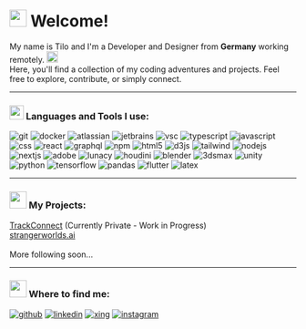 <h1><img src="https://cdn3.emoji.gg/emojis/2112_wave_animated.gif" width="30"/> Welcome!</h1>

<p>
  My name is Tilo and I'm a Developer and Designer from <b>Germany</b> working remotely. <img src="https://cdn3.emoji.gg/emojis/7049-earthblurple.gif" width="20"/>
  <br/>
  Here, you'll find a collection of my coding adventures and projects. Feel free to explore, contribute, or simply connect. 
</p>

<hr/>

<h3><img src="https://cdn3.emoji.gg/emojis/3958-computer.gif" width="25"/> Languages and Tools I use:</h3>
<p>
  <img alt="git" src="https://img.shields.io/badge/-Git-004D00?style=flat-square&logo=git&logoColor=white" />
  <img alt="docker" src="https://img.shields.io/badge/-Docker-003F00?style=flat-square&logo=docker&logoColor=white" />
  <img alt="atlassian" src="https://img.shields.io/badge/-Atlassian-003200?style=flat-square&logo=Atlassian&logoColor=white" />
  <img alt="jetbrains" src="https://img.shields.io/badge/-JetBrains-002400?style=flat-square&logo=JetBrains&logoColor=white" />
  <img alt="vsc" src="https://img.shields.io/badge/-VSC-001700?style=flat-square&logo=VisualStudioCode&logoColor=white" />
  <img alt="typescript" src="https://img.shields.io/badge/-TypeScript-4C004C?style=flat-square&logo=typescript&logoColor=white" />
  <img alt="javascript" src="https://img.shields.io/badge/-JavaScript-3F003F?style=flat-square&logo=javascript&logoColor=white" />
  <img alt="css" src="https://img.shields.io/badge/-CSS-320032?style=flat-square&logo=css3&logoColor=white" />
  <img alt="react" src="https://img.shields.io/badge/-React-240024?style=flat-square&logo=react&logoColor=white" />
  <img alt="graphql" src="https://img.shields.io/badge/-GraphQL-170017?style=flat-square&logo=graphql&logoColor=white" />
  <img alt="npm" src="https://img.shields.io/badge/-NPM-0A000A?style=flat-square&logo=npm&logoColor=white" />
  <img alt="html5" src="https://img.shields.io/badge/-HTML5-0D000D?style=flat-square&logo=html5&logoColor=white" />
  <img alt="d3js" src="https://img.shields.io/badge/-D3.js-0F000F?style=flat-square&logo=d3.js&logoColor=white" />
  <img alt="tailwind" src="https://img.shields.io/badge/-Tailwind-120012?style=flat-square&logo=tailwindcss&logoColor=white" />
  <img alt="nodejs" src="https://img.shields.io/badge/-Node.js-140014?style=flat-square&logo=Node.js&logoColor=white" />
  <img alt="nextjs" src="https://img.shields.io/badge/-Next.js-160016?style=flat-square&logo=Next.js&logoColor=white" />
  <img alt="adobe" src="https://img.shields.io/badge/-Adobe-4C0000?style=flat-square&logo=Adobe&logoColor=white" />
  <img alt="lunacy" src="https://img.shields.io/badge/-Lunacy-3F0000?style=flat-square&logo=Lunacy&logoColor=white" />
  <img alt="houdini" src="https://img.shields.io/badge/-Houdini-320000?style=flat-square&logo=Houdini&logoColor=white" />
  <img alt="blender" src="https://img.shields.io/badge/-Blender-240000?style=flat-square&logo=blender&logoColor=white" />
  <img alt="3dsmax" src="https://img.shields.io/badge/-3DS Max-170000?style=flat-square&logo=autodesk&logoColor=white" />
  <img alt="unity" src="https://img.shields.io/badge/-Unity-0A0000?style=flat-square&logo=Unity&logoColor=white" />
  <img alt="python" src="https://img.shields.io/badge/-Python-004C4C?style=flat-square&logo=Python&logoColor=white" />
  <img alt="tensorflow" src="https://img.shields.io/badge/-Tensorflow-003F3F?style=flat-square&logo=Tensorflow&logoColor=white" />
  <img alt="pandas" src="https://img.shields.io/badge/-Pandas-003232?style=flat-square&logo=Pandas&logoColor=white" />
  <img alt="flutter" src="https://img.shields.io/badge/-Flutter-002424?style=flat-square&logo=Flutter&logoColor=white" />
  <img alt="latex" src="https://img.shields.io/badge/-LaTeX-001717?style=flat-square&logo=latex&logoColor=white" />
</p>

<hr/>

<h3><img src="https://cdn3.emoji.gg/emojis/8085-maruyes.gif" width="30"/> My Projects:</h3>
<p>
  <a href="https://github.com/tilohk/TrackConnect">TrackConnect</a> (Currently Private - Work in Progress)
  <br/>
  <a href="https://www.instagram.com/strangerworlds.ai/">strangerworlds.ai</a>
  <br/><br/>
  More following soon...
</p>

<hr/>

<h3><img src="https://cdn3.emoji.gg/emojis/8567-pepe-lurk.gif" width="30"/> Where to find me:</h3>
<p>
  <a href="https://github.com/tilohk" target="_blank"><img alt="github" src="https://img.shields.io/badge/GitHub-24292E?&style=for-the-badge&logo=Github&logoColor=white" /></a>
  <a href="https://www.linkedin.com/in/tilo-hauk-5274b915a/" target="_blank"><img alt="linkedin" src="https://img.shields.io/badge/LinkedIn-0077B5?&style=for-the-badge&logo=LinkedIn&logoColor=white" /></a>
  <a href="https://www.xing.com/profile/Tilo_Hauk/web_profiles" target="_blank"><img alt="xing" src="https://img.shields.io/badge/Xing-00605E?&style=for-the-badge&logo=Xing&logoColor=white" /></a>
  <a href="https://www.instagram.com/tilo_hk/" target="_blank"><img alt="instagram" src="https://img.shields.io/badge/Instagram-833AB4?&style=for-the-badge&logo=Instagram&logoColor=white" /></a>  
</p>
